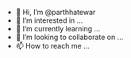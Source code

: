 - 👋 Hi, I’m @parthhatewar
- 👀 I’m interested in ...
- 🌱 I’m currently learning ...
- 💞️ I’m looking to collaborate on ...
- 📫 How to reach me ...

<!---
parthhatewar/parthhatewar is a ✨ special ✨ repository because its `README.md` (this file) appears on your GitHub profile.
You can click the Preview link to take a look at your changes.
--->
